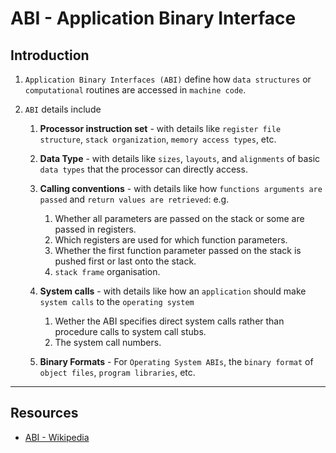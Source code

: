 # ABI - Application Binary Interface

## Introduction

1. `Application Binary Interfaces (ABI)` define how `data structures` or `computational` routines are accessed in `machine code`.

2. `ABI` details include

    1. __Processor instruction set__ -  with details like `register file structure`, `stack organization`, `memory access types`, etc.

    2. __Data Type__ - with details like `sizes`, `layouts`, and `alignments` of basic `data types` that the processor can directly access.

    3. __Calling conventions__ - with details like how `functions arguments are passed` and `return values are retrieved`: e.g. 
    
        1. Whether all parameters are passed on the stack or some are passed in registers.
        2. Which registers are used for which function parameters.
        3. Whether the first function parameter passed on the stack is pushed first or last onto the stack.
        4. `stack frame` organisation.

    4. __System calls__ - with details like how an `application` should make `system calls` to the `operating system`
    
        1. Wether the ABI specifies direct system calls rather than procedure calls to system call stubs. 
        2. The system call numbers.

    5. __Binary Formats__ - For `Operating System ABIs`, the `binary format` of `object files`, `program libraries`, etc.


---

## Resources

* [ABI - Wikipedia](https://en.wikipedia.org/wiki/Application_binary_interface)